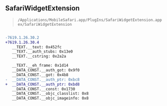 ## SafariWidgetExtension

> `/Applications/MobileSafari.app/PlugIns/SafariWidgetExtension.appex/SafariWidgetExtension`

```diff

-7619.1.26.30.2
+7619.1.26.30.4
   __TEXT.__text: 0x452fc
   __TEXT.__auth_stubs: 0x13e0
   __TEXT.__cstring: 0x2a2a

   __TEXT.__eh_frame: 0x1d14
   __DATA_CONST.__auth_got: 0x9f0
   __DATA_CONST.__got: 0x4b8
-  __DATA_CONST.__auth_ptr: 0xbc8
+  __DATA_CONST.__auth_ptr: 0xbd8
   __DATA_CONST.__const: 0x1730
   __DATA_CONST.__objc_classlist: 0x8
   __DATA_CONST.__objc_imageinfo: 0x8

```
